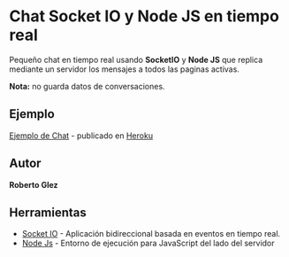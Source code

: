 # Chat Socket IO y Node JS en tiempo real

Pequeño chat en tiempo real usando **SocketIO**  y **Node JS** que replica mediante un servidor los mensajes a todos las paginas activas.

**Nota:** no guarda datos de conversaciones.
## Ejemplo

[Ejemplo de Chat](https://socket-tsc.herokuapp.com/) - publicado en [Heroku](https://www.heroku.com/)

## Autor

**Roberto Glez**

## Herramientas

* [Socket IO](https://github.com/socketio/socket.io)  -  Aplicación bidireccional basada en eventos en tiempo real. 
* [Node Js](https://nodejs.org/es/) - Entorno de ejecución para JavaScript del lado del servidor
